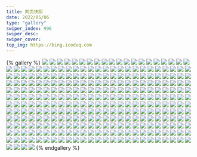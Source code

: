 ```yaml
---
title: 网页快照
date: 2022/05/06 
type: "gallery" 
swiper_index: 996
swiper_desc: 
swiper_cover: 
top_img: https://bing.icodeq.com 
---
```


{% gallery %}
![](https://alist.learnonly.xyz/d/!网页快照/read.learnonly.xyz/2022-11-02_13-42-36.png)
![](https://alist.learnonly.xyz/d/!网页快照/read.learnonly.xyz/2022-11-02_03-14-42.png)
![](https://alist.learnonly.xyz/d/!网页快照/read.learnonly.xyz/2022-11-01_19-04-11.png)
![](https://alist.learnonly.xyz/d/!网页快照/read.learnonly.xyz/2022-11-02_19-01-46.png)
![](https://alist.learnonly.xyz/d/!网页快照/read.learnonly.xyz/2022-11-02_16-01-59.png)
![](https://alist.learnonly.xyz/d/!网页快照/read.learnonly.xyz/2022-11-02_04-52-40.png)
![](https://alist.learnonly.xyz/d/!网页快照/read.learnonly.xyz/2022-11-01_03-25-30.png)
![](https://alist.learnonly.xyz/d/!网页快照/read.learnonly.xyz/2022-11-01_13-40-42.png)
![](https://alist.learnonly.xyz/d/!网页快照/read.learnonly.xyz/2022-11-01_21-58-41.png)
![](https://alist.learnonly.xyz/d/!网页快照/read.learnonly.xyz/2022-11-03_16-09-32.png)
![](https://alist.learnonly.xyz/d/!网页快照/read.learnonly.xyz/2022-11-03_09-59-26.png)
![](https://alist.learnonly.xyz/d/!网页快照/read.learnonly.xyz/2022-11-02_21-59-42.png)
![](https://alist.learnonly.xyz/d/!网页快照/read.learnonly.xyz/2022-11-02_07-05-46.png)
![](https://alist.learnonly.xyz/d/!网页快照/read.learnonly.xyz/2022-11-03_19-03-37.png)
![](https://alist.learnonly.xyz/d/!网页快照/read.learnonly.xyz/2022-11-01_16-01-03.png)
![](https://alist.learnonly.xyz/d/!网页快照/read.learnonly.xyz/2022-11-01_07-06-45.png)
![](https://alist.learnonly.xyz/d/!网页快照/read.learnonly.xyz/2022-11-03_02-55-42.png)
![](https://alist.learnonly.xyz/d/!网页快照/read.learnonly.xyz/2022-11-03_13-34-53.png)
![](https://alist.learnonly.xyz/d/!网页快照/read.learnonly.xyz/2022-11-01_05-06-39.png)
![](https://alist.learnonly.xyz/d/!网页快照/read.learnonly.xyz/2022-11-03_21-58-15.png)
![](https://alist.learnonly.xyz/d/!网页快照/read.learnonly.xyz/2022-11-02_09-59-12.png)
![](https://alist.learnonly.xyz/d/!网页快照/read.learnonly.xyz/2022-11-03_04-29-28.png)
![](https://alist.learnonly.xyz/d/!网页快照/read.learnonly.xyz/2022-11-01_10-00-33.png)
![](https://alist.learnonly.xyz/d/!网页快照/img.pighog.repl.co/2022-11-02_15-59-47.png)
![](https://alist.learnonly.xyz/d/!网页快照/img.pighog.repl.co/2022-11-01_03-22-55.png)
![](https://alist.learnonly.xyz/d/!网页快照/img.pighog.repl.co/2022-11-02_21-57-01.png)
![](https://alist.learnonly.xyz/d/!网页快照/img.pighog.repl.co/2022-11-01_07-04-17.png)
![](https://alist.learnonly.xyz/d/!网页快照/img.pighog.repl.co/2022-11-01_15-58-53.png)
![](https://alist.learnonly.xyz/d/!网页快照/img.pighog.repl.co/2022-11-03_16-05-21.png)
![](https://alist.learnonly.xyz/d/!网页快照/img.pighog.repl.co/2022-11-01_13-38-14.png)
![](https://alist.learnonly.xyz/d/!网页快照/img.pighog.repl.co/2022-11-01_19-02-03.png)
![](https://alist.learnonly.xyz/d/!网页快照/img.pighog.repl.co/2022-11-02_07-03-31.png)
![](https://alist.learnonly.xyz/d/!网页快照/img.pighog.repl.co/2022-11-03_09-56-55.png)
![](https://alist.learnonly.xyz/d/!网页快照/img.pighog.repl.co/2022-11-01_09-57-43.png)
![](https://alist.learnonly.xyz/d/!网页快照/img.pighog.repl.co/2022-11-02_03-11-33.png)
![](https://alist.learnonly.xyz/d/!网页快照/img.pighog.repl.co/2022-11-02_09-57-08.png)
![](https://alist.learnonly.xyz/d/!网页快照/img.pighog.repl.co/2022-11-01_05-04-33.png)
![](https://alist.learnonly.xyz/d/!网页快照/img.pighog.repl.co/2022-11-03_04-26-37.png)
![](https://alist.learnonly.xyz/d/!网页快照/img.pighog.repl.co/2022-11-02_13-40-29.png)
![](https://alist.learnonly.xyz/d/!网页快照/img.pighog.repl.co/2022-11-02_04-50-20.png)
![](https://alist.learnonly.xyz/d/!网页快照/img.pighog.repl.co/2022-11-01_21-56-17.png)
![](https://alist.learnonly.xyz/d/!网页快照/img.pighog.repl.co/2022-11-03_02-53-22.png)
![](https://alist.learnonly.xyz/d/!网页快照/img.pighog.repl.co/2022-11-03_13-32-28.png)
![](https://alist.learnonly.xyz/d/!网页快照/img.pighog.repl.co/2022-11-02_18-58-59.png)
![](https://alist.learnonly.xyz/d/!网页快照/img.pighog.repl.co/2022-11-03_19-01-23.png)
![](https://alist.learnonly.xyz/d/!网页快照/img.pighog.repl.co/2022-11-03_21-56-17.png)
![](https://alist.learnonly.xyz/d/!网页快照/blog.learnonly.xyz/2022-11-02_21-56-44.png)
![](https://alist.learnonly.xyz/d/!网页快照/blog.learnonly.xyz/2022-11-02_03-11-15.png)
![](https://alist.learnonly.xyz/d/!网页快照/blog.learnonly.xyz/2022-11-01_21-55-59.png)
![](https://alist.learnonly.xyz/d/!网页快照/blog.learnonly.xyz/2022-11-03_16-05-02.png)
![](https://alist.learnonly.xyz/d/!网页快照/blog.learnonly.xyz/2022-11-02_04-50-03.png)
![](https://alist.learnonly.xyz/d/!网页快照/blog.learnonly.xyz/2022-11-01_05-04-16.png)
![](https://alist.learnonly.xyz/d/!网页快照/blog.learnonly.xyz/2022-11-02_18-58-42.png)
![](https://alist.learnonly.xyz/d/!网页快照/blog.learnonly.xyz/2022-11-01_15-58-36.png)
![](https://alist.learnonly.xyz/d/!网页快照/blog.learnonly.xyz/2022-11-02_07-03-12.png)
![](https://alist.learnonly.xyz/d/!网页快照/blog.learnonly.xyz/2022-11-02_15-59-29.png)
![](https://alist.learnonly.xyz/d/!网页快照/blog.learnonly.xyz/2022-11-03_02-53-05.png)
![](https://alist.learnonly.xyz/d/!网页快照/blog.learnonly.xyz/2022-11-01_19-01-42.png)
![](https://alist.learnonly.xyz/d/!网页快照/blog.learnonly.xyz/2022-11-01_13-37-52.png)
![](https://alist.learnonly.xyz/d/!网页快照/blog.learnonly.xyz/2022-11-01_09-57-21.png)
![](https://alist.learnonly.xyz/d/!网页快照/blog.learnonly.xyz/2022-11-03_13-32-11.png)
![](https://alist.learnonly.xyz/d/!网页快照/blog.learnonly.xyz/2022-11-03_04-26-20.png)
![](https://alist.learnonly.xyz/d/!网页快照/blog.learnonly.xyz/2022-11-03_19-01-06.png)
![](https://alist.learnonly.xyz/d/!网页快照/blog.learnonly.xyz/2022-11-02_13-40-12.png)
![](https://alist.learnonly.xyz/d/!网页快照/blog.learnonly.xyz/2022-11-01_03-22-10.png)
![](https://alist.learnonly.xyz/d/!网页快照/blog.learnonly.xyz/2022-11-02_09-56-49.png)
![](https://alist.learnonly.xyz/d/!网页快照/blog.learnonly.xyz/2022-11-03_21-56-00.png)
![](https://alist.learnonly.xyz/d/!网页快照/blog.learnonly.xyz/2022-11-03_09-56-37.png)
![](https://alist.learnonly.xyz/d/!网页快照/blog.learnonly.xyz/2022-11-01_07-04-00.png)
![](https://alist.learnonly.xyz/d/!网页快照/uptime.pighog.repl.co/2022-11-02_13-41-18.png)
![](https://alist.learnonly.xyz/d/!网页快照/uptime.pighog.repl.co/2022-11-02_21-57-56.png)
![](https://alist.learnonly.xyz/d/!网页快照/uptime.pighog.repl.co/2022-11-03_04-28-11.png)
![](https://alist.learnonly.xyz/d/!网页快照/uptime.pighog.repl.co/2022-11-01_05-05-25.png)
![](https://alist.learnonly.xyz/d/!网页快照/uptime.pighog.repl.co/2022-11-02_03-13-24.png)
![](https://alist.learnonly.xyz/d/!网页快照/uptime.pighog.repl.co/2022-11-02_19-00-19.png)
![](https://alist.learnonly.xyz/d/!网页快照/uptime.pighog.repl.co/2022-11-02_07-04-29.png)
![](https://alist.learnonly.xyz/d/!网页快照/uptime.pighog.repl.co/2022-11-03_09-58-14.png)
![](https://alist.learnonly.xyz/d/!网页快照/uptime.pighog.repl.co/2022-11-01_09-59-16.png)
![](https://alist.learnonly.xyz/d/!网页快照/uptime.pighog.repl.co/2022-11-01_15-59-43.png)
![](https://alist.learnonly.xyz/d/!网页快照/uptime.pighog.repl.co/2022-11-03_02-54-18.png)
![](https://alist.learnonly.xyz/d/!网页快照/uptime.pighog.repl.co/2022-11-03_13-33-38.png)
![](https://alist.learnonly.xyz/d/!网页快照/uptime.pighog.repl.co/2022-11-03_19-02-25.png)
![](https://alist.learnonly.xyz/d/!网页快照/uptime.pighog.repl.co/2022-11-03_16-06-37.png)
![](https://alist.learnonly.xyz/d/!网页快照/uptime.pighog.repl.co/2022-11-01_07-05-01.png)
![](https://alist.learnonly.xyz/d/!网页快照/uptime.pighog.repl.co/2022-11-02_16-00-45.png)
![](https://alist.learnonly.xyz/d/!网页快照/uptime.pighog.repl.co/2022-11-03_21-57-05.png)
![](https://alist.learnonly.xyz/d/!网页快照/uptime.pighog.repl.co/2022-11-01_21-57-17.png)
![](https://alist.learnonly.xyz/d/!网页快照/uptime.pighog.repl.co/2022-11-01_19-02-57.png)
![](https://alist.learnonly.xyz/d/!网页快照/uptime.pighog.repl.co/2022-11-02_09-57-58.png)
![](https://alist.learnonly.xyz/d/!网页快照/uptime.pighog.repl.co/2022-11-01_13-39-32.png)
![](https://alist.learnonly.xyz/d/!网页快照/uptime.pighog.repl.co/2022-11-01_03-24-13.png)
![](https://alist.learnonly.xyz/d/!网页快照/uptime.pighog.repl.co/2022-11-02_04-51-15.png)
![](https://alist.learnonly.xyz/d/!网页快照/pighog.vercel.app/2022-11-01_15-58-44.png)
![](https://alist.learnonly.xyz/d/!网页快照/pighog.vercel.app/2022-11-02_09-56-58.png)
![](https://alist.learnonly.xyz/d/!网页快照/pighog.vercel.app/2022-11-01_21-56-08.png)
![](https://alist.learnonly.xyz/d/!网页快照/pighog.vercel.app/2022-11-03_19-01-14.png)
![](https://alist.learnonly.xyz/d/!网页快照/pighog.vercel.app/2022-11-01_09-57-33.png)
![](https://alist.learnonly.xyz/d/!网页快照/pighog.vercel.app/2022-11-03_13-32-18.png)
![](https://alist.learnonly.xyz/d/!网页快照/pighog.vercel.app/2022-11-01_03-22-18.png)
![](https://alist.learnonly.xyz/d/!网页快照/pighog.vercel.app/2022-11-01_05-04-24.png)
![](https://alist.learnonly.xyz/d/!网页快照/pighog.vercel.app/2022-11-02_18-58-49.png)
![](https://alist.learnonly.xyz/d/!网页快照/pighog.vercel.app/2022-11-03_16-05-09.png)
![](https://alist.learnonly.xyz/d/!网页快照/pighog.vercel.app/2022-11-03_21-56-08.png)
![](https://alist.learnonly.xyz/d/!网页快照/pighog.vercel.app/2022-11-01_07-04-07.png)
![](https://alist.learnonly.xyz/d/!网页快照/pighog.vercel.app/2022-11-02_03-11-23.png)
![](https://alist.learnonly.xyz/d/!网页快照/pighog.vercel.app/2022-11-02_15-59-37.png)
![](https://alist.learnonly.xyz/d/!网页快照/pighog.vercel.app/2022-11-03_09-56-45.png)
![](https://alist.learnonly.xyz/d/!网页快照/pighog.vercel.app/2022-11-02_21-56-52.png)
![](https://alist.learnonly.xyz/d/!网页快照/pighog.vercel.app/2022-11-02_04-50-11.png)
![](https://alist.learnonly.xyz/d/!网页快照/pighog.vercel.app/2022-11-03_04-26-28.png)
![](https://alist.learnonly.xyz/d/!网页快照/pighog.vercel.app/2022-11-01_19-01-50.png)
![](https://alist.learnonly.xyz/d/!网页快照/pighog.vercel.app/2022-11-02_07-03-20.png)
![](https://alist.learnonly.xyz/d/!网页快照/pighog.vercel.app/2022-11-02_13-40-19.png)
![](https://alist.learnonly.xyz/d/!网页快照/pighog.vercel.app/2022-11-01_13-38-05.png)
![](https://alist.learnonly.xyz/d/!网页快照/pighog.vercel.app/2022-11-03_02-53-13.png)
![](https://alist.learnonly.xyz/d/!网页快照/alist.learnonly.xyz/2022-11-03_19-00-46.png)
![](https://alist.learnonly.xyz/d/!网页快照/alist.learnonly.xyz/2022-11-01_03-21-49.png)
![](https://alist.learnonly.xyz/d/!网页快照/alist.learnonly.xyz/2022-11-01_09-57-01.png)
![](https://alist.learnonly.xyz/d/!网页快照/alist.learnonly.xyz/2022-11-01_07-03-39.png)
![](https://alist.learnonly.xyz/d/!网页快照/alist.learnonly.xyz/2022-11-01_19-01-21.png)
![](https://alist.learnonly.xyz/d/!网页快照/alist.learnonly.xyz/2022-11-02_18-58-17.png)
![](https://alist.learnonly.xyz/d/!网页快照/alist.learnonly.xyz/2022-11-02_07-02-49.png)
![](https://alist.learnonly.xyz/d/!网页快照/alist.learnonly.xyz/2022-11-02_04-49-41.png)
![](https://alist.learnonly.xyz/d/!网页快照/alist.learnonly.xyz/2022-11-01_21-55-38.png)
![](https://alist.learnonly.xyz/d/!网页快照/alist.learnonly.xyz/2022-11-01_15-58-14.png)
![](https://alist.learnonly.xyz/d/!网页快照/alist.learnonly.xyz/2022-11-02_09-56-28.png)
![](https://alist.learnonly.xyz/d/!网页快照/alist.learnonly.xyz/2022-11-03_04-25-59.png)
![](https://alist.learnonly.xyz/d/!网页快照/alist.learnonly.xyz/2022-11-03_02-52-44.png)
![](https://alist.learnonly.xyz/d/!网页快照/alist.learnonly.xyz/2022-11-02_15-59-01.png)
![](https://alist.learnonly.xyz/d/!网页快照/alist.learnonly.xyz/2022-11-03_13-31-51.png)
![](https://alist.learnonly.xyz/d/!网页快照/alist.learnonly.xyz/2022-11-01_05-03-49.png)
![](https://alist.learnonly.xyz/d/!网页快照/alist.learnonly.xyz/2022-11-02_03-10-55.png)
![](https://alist.learnonly.xyz/d/!网页快照/alist.learnonly.xyz/2022-11-01_13-37-31.png)
![](https://alist.learnonly.xyz/d/!网页快照/alist.learnonly.xyz/2022-11-03_21-55-41.png)
![](https://alist.learnonly.xyz/d/!网页快照/alist.learnonly.xyz/2022-11-03_16-04-36.png)
![](https://alist.learnonly.xyz/d/!网页快照/alist.learnonly.xyz/2022-11-03_09-56-15.png)
![](https://alist.learnonly.xyz/d/!网页快照/alist.learnonly.xyz/2022-11-02_21-56-20.png)
![](https://alist.learnonly.xyz/d/!网页快照/alist.learnonly.xyz/2022-11-02_13-39-52.png)
![](https://alist.learnonly.xyz/d/!网页快照/news.pigp.repl.co/2022-11-01_09-59-08.png)
![](https://alist.learnonly.xyz/d/!网页快照/news.pigp.repl.co/2022-11-02_21-57-49.png)
![](https://alist.learnonly.xyz/d/!网页快照/news.pigp.repl.co/2022-11-03_19-02-18.png)
![](https://alist.learnonly.xyz/d/!网页快照/news.pigp.repl.co/2022-11-03_02-54-10.png)
![](https://alist.learnonly.xyz/d/!网页快照/news.pigp.repl.co/2022-11-02_19-00-12.png)
![](https://alist.learnonly.xyz/d/!网页快照/news.pigp.repl.co/2022-11-01_15-59-36.png)
![](https://alist.learnonly.xyz/d/!网页快照/news.pigp.repl.co/2022-11-02_09-57-50.png)
![](https://alist.learnonly.xyz/d/!网页快照/news.pigp.repl.co/2022-11-03_04-28-04.png)
![](https://alist.learnonly.xyz/d/!网页快照/news.pigp.repl.co/2022-11-01_03-24-03.png)
![](https://alist.learnonly.xyz/d/!网页快照/news.pigp.repl.co/2022-11-01_19-02-50.png)
![](https://alist.learnonly.xyz/d/!网页快照/news.pigp.repl.co/2022-11-02_03-13-17.png)
![](https://alist.learnonly.xyz/d/!网页快照/news.pigp.repl.co/2022-11-01_21-57-10.png)
![](https://alist.learnonly.xyz/d/!网页快照/news.pigp.repl.co/2022-11-03_21-56-57.png)
![](https://alist.learnonly.xyz/d/!网页快照/news.pigp.repl.co/2022-11-03_16-06-29.png)
![](https://alist.learnonly.xyz/d/!网页快照/news.pigp.repl.co/2022-11-02_13-41-10.png)
![](https://alist.learnonly.xyz/d/!网页快照/news.pigp.repl.co/2022-11-03_13-33-31.png)
![](https://alist.learnonly.xyz/d/!网页快照/news.pigp.repl.co/2022-11-02_16-00-37.png)
![](https://alist.learnonly.xyz/d/!网页快照/news.pigp.repl.co/2022-11-02_04-51-08.png)
![](https://alist.learnonly.xyz/d/!网页快照/news.pigp.repl.co/2022-11-01_13-39-24.png)
![](https://alist.learnonly.xyz/d/!网页快照/news.pigp.repl.co/2022-11-01_07-04-53.png)
![](https://alist.learnonly.xyz/d/!网页快照/news.pigp.repl.co/2022-11-01_05-05-17.png)
![](https://alist.learnonly.xyz/d/!网页快照/news.pigp.repl.co/2022-11-02_07-04-22.png)
![](https://alist.learnonly.xyz/d/!网页快照/news.pigp.repl.co/2022-11-03_09-58-07.png)
![](https://alist.learnonly.xyz/d/!网页快照/time.piged.repl.co/2022-11-02_16-00-54.png)
![](https://alist.learnonly.xyz/d/!网页快照/time.piged.repl.co/2022-11-03_21-57-12.png)
![](https://alist.learnonly.xyz/d/!网页快照/time.piged.repl.co/2022-11-02_04-51-22.png)
![](https://alist.learnonly.xyz/d/!网页快照/time.piged.repl.co/2022-11-01_07-05-08.png)
![](https://alist.learnonly.xyz/d/!网页快照/time.piged.repl.co/2022-11-02_07-04-36.png)
![](https://alist.learnonly.xyz/d/!网页快照/time.piged.repl.co/2022-11-01_13-39-39.png)
![](https://alist.learnonly.xyz/d/!网页快照/time.piged.repl.co/2022-11-03_16-06-44.png)
![](https://alist.learnonly.xyz/d/!网页快照/time.piged.repl.co/2022-11-02_19-00-27.png)
![](https://alist.learnonly.xyz/d/!网页快照/time.piged.repl.co/2022-11-01_03-24-20.png)
![](https://alist.learnonly.xyz/d/!网页快照/time.piged.repl.co/2022-11-01_05-05-32.png)
![](https://alist.learnonly.xyz/d/!网页快照/time.piged.repl.co/2022-11-02_03-13-32.png)
![](https://alist.learnonly.xyz/d/!网页快照/time.piged.repl.co/2022-11-03_13-33-45.png)
![](https://alist.learnonly.xyz/d/!网页快照/time.piged.repl.co/2022-11-03_19-02-32.png)
![](https://alist.learnonly.xyz/d/!网页快照/time.piged.repl.co/2022-11-01_19-03-05.png)
![](https://alist.learnonly.xyz/d/!网页快照/time.piged.repl.co/2022-11-02_21-58-04.png)
![](https://alist.learnonly.xyz/d/!网页快照/time.piged.repl.co/2022-11-03_02-54-26.png)
![](https://alist.learnonly.xyz/d/!网页快照/time.piged.repl.co/2022-11-02_09-58-05.png)
![](https://alist.learnonly.xyz/d/!网页快照/time.piged.repl.co/2022-11-03_04-28-18.png)
![](https://alist.learnonly.xyz/d/!网页快照/time.piged.repl.co/2022-11-01_21-57-24.png)
![](https://alist.learnonly.xyz/d/!网页快照/time.piged.repl.co/2022-11-02_13-41-30.png)
![](https://alist.learnonly.xyz/d/!网页快照/time.piged.repl.co/2022-11-01_09-59-23.png)
![](https://alist.learnonly.xyz/d/!网页快照/time.piged.repl.co/2022-11-03_09-58-21.png)
![](https://alist.learnonly.xyz/d/!网页快照/time.piged.repl.co/2022-11-01_15-59-51.png)
![](https://alist.learnonly.xyz/d/!网页快照/docs.learnonly.xyz/2022-11-03_19-03-56.png)
![](https://alist.learnonly.xyz/d/!网页快照/docs.learnonly.xyz/2022-11-01_10-00-43.png)
![](https://alist.learnonly.xyz/d/!网页快照/docs.learnonly.xyz/2022-11-02_16-02-18.png)
![](https://alist.learnonly.xyz/d/!网页快照/docs.learnonly.xyz/2022-11-03_16-10-11.png)
![](https://alist.learnonly.xyz/d/!网页快照/docs.learnonly.xyz/2022-11-02_03-14-56.png)
![](https://alist.learnonly.xyz/d/!网页快照/docs.learnonly.xyz/2022-11-03_13-35-08.png)
![](https://alist.learnonly.xyz/d/!网页快照/docs.learnonly.xyz/2022-11-01_19-04-26.png)
![](https://alist.learnonly.xyz/d/!网页快照/docs.learnonly.xyz/2022-11-03_09-59-41.png)
![](https://alist.learnonly.xyz/d/!网页快照/docs.learnonly.xyz/2022-11-01_05-06-58.png)
![](https://alist.learnonly.xyz/d/!网页快照/docs.learnonly.xyz/2022-11-01_21-59-02.png)
![](https://alist.learnonly.xyz/d/!网页快照/docs.learnonly.xyz/2022-11-02_04-52-53.png)
![](https://alist.learnonly.xyz/d/!网页快照/docs.learnonly.xyz/2022-11-01_03-25-45.png)
![](https://alist.learnonly.xyz/d/!网页快照/docs.learnonly.xyz/2022-11-02_09-59-27.png)
![](https://alist.learnonly.xyz/d/!网页快照/docs.learnonly.xyz/2022-11-03_04-29-42.png)
![](https://alist.learnonly.xyz/d/!网页快照/docs.learnonly.xyz/2022-11-02_07-06-01.png)
![](https://alist.learnonly.xyz/d/!网页快照/docs.learnonly.xyz/2022-11-02_22-00-25.png)
![](https://alist.learnonly.xyz/d/!网页快照/docs.learnonly.xyz/2022-11-01_13-41-06.png)
![](https://alist.learnonly.xyz/d/!网页快照/docs.learnonly.xyz/2022-11-02_13-42-49.png)
![](https://alist.learnonly.xyz/d/!网页快照/docs.learnonly.xyz/2022-11-01_16-01-17.png)
![](https://alist.learnonly.xyz/d/!网页快照/docs.learnonly.xyz/2022-11-01_07-07-24.png)
![](https://alist.learnonly.xyz/d/!网页快照/docs.learnonly.xyz/2022-11-03_21-58-30.png)
![](https://alist.learnonly.xyz/d/!网页快照/docs.learnonly.xyz/2022-11-03_02-55-59.png)
![](https://alist.learnonly.xyz/d/!网页快照/docs.learnonly.xyz/2022-11-02_19-02-03.png)
![](https://alist.learnonly.xyz/d/!网页快照/space.bilibili.com/2022-11-03_04-26-09.png)
![](https://alist.learnonly.xyz/d/!网页快照/space.bilibili.com/2022-11-03_21-55-52.png)
![](https://alist.learnonly.xyz/d/!网页快照/space.bilibili.com/2022-11-01_15-58-27.png)
![](https://alist.learnonly.xyz/d/!网页快照/space.bilibili.com/2022-11-02_15-59-19.png)
![](https://alist.learnonly.xyz/d/!网页快照/space.bilibili.com/2022-11-01_21-55-49.png)
![](https://alist.learnonly.xyz/d/!网页快照/space.bilibili.com/2022-11-02_21-56-34.png)
![](https://alist.learnonly.xyz/d/!网页快照/space.bilibili.com/2022-11-01_03-22-00.png)
![](https://alist.learnonly.xyz/d/!网页快照/space.bilibili.com/2022-11-01_05-04-00.png)
![](https://alist.learnonly.xyz/d/!网页快照/space.bilibili.com/2022-11-03_13-32-02.png)
![](https://alist.learnonly.xyz/d/!网页快照/space.bilibili.com/2022-11-01_09-57-12.png)
![](https://alist.learnonly.xyz/d/!网页快照/space.bilibili.com/2022-11-02_07-03-01.png)
![](https://alist.learnonly.xyz/d/!网页快照/space.bilibili.com/2022-11-03_02-52-55.png)
![](https://alist.learnonly.xyz/d/!网页快照/space.bilibili.com/2022-11-01_19-01-31.png)
![](https://alist.learnonly.xyz/d/!网页快照/space.bilibili.com/2022-11-01_13-37-43.png)
![](https://alist.learnonly.xyz/d/!网页快照/space.bilibili.com/2022-11-02_09-56-40.png)
![](https://alist.learnonly.xyz/d/!网页快照/space.bilibili.com/2022-11-03_19-00-57.png)
![](https://alist.learnonly.xyz/d/!网页快照/space.bilibili.com/2022-11-03_16-04-52.png)
![](https://alist.learnonly.xyz/d/!网页快照/space.bilibili.com/2022-11-02_04-49-53.png)
![](https://alist.learnonly.xyz/d/!网页快照/space.bilibili.com/2022-11-01_07-03-50.png)
![](https://alist.learnonly.xyz/d/!网页快照/space.bilibili.com/2022-11-02_03-11-06.png)
![](https://alist.learnonly.xyz/d/!网页快照/space.bilibili.com/2022-11-02_13-40-02.png)
![](https://alist.learnonly.xyz/d/!网页快照/space.bilibili.com/2022-11-02_18-58-29.png)
![](https://alist.learnonly.xyz/d/!网页快照/space.bilibili.com/2022-11-03_09-56-27.png)
![](https://alist.learnonly.xyz/d/!网页快照/todo.learnonly.xyz/2022-11-01_03-26-34.png)
![](https://alist.learnonly.xyz/d/!网页快照/todo.learnonly.xyz/2022-11-03_04-30-11.png)
![](https://alist.learnonly.xyz/d/!网页快照/todo.learnonly.xyz/2022-11-02_13-43-10.png)
![](https://alist.learnonly.xyz/d/!网页快照/todo.learnonly.xyz/2022-11-03_02-56-23.png)
![](https://alist.learnonly.xyz/d/!网页快照/todo.learnonly.xyz/2022-11-01_10-01-04.png)
![](https://alist.learnonly.xyz/d/!网页快照/todo.learnonly.xyz/2022-11-02_03-15-19.png)
![](https://alist.learnonly.xyz/d/!网页快照/todo.learnonly.xyz/2022-11-02_07-06-17.png)
![](https://alist.learnonly.xyz/d/!网页快照/todo.learnonly.xyz/2022-11-01_03-26-23.png)
![](https://alist.learnonly.xyz/d/!网页快照/todo.learnonly.xyz/2022-11-02_04-53-38.png)
![](https://alist.learnonly.xyz/d/!网页快照/todo.learnonly.xyz/2022-11-02_16-02-35.png)
![](https://alist.learnonly.xyz/d/!网页快照/todo.learnonly.xyz/2022-11-03_13-35-38.png)
![](https://alist.learnonly.xyz/d/!网页快照/todo.learnonly.xyz/2022-11-03_16-11-01.png)
![](https://alist.learnonly.xyz/d/!网页快照/todo.learnonly.xyz/2022-11-01_10-01-16.png)
![](https://alist.learnonly.xyz/d/!网页快照/todo.learnonly.xyz/2022-11-03_13-35-27.png)
![](https://alist.learnonly.xyz/d/!网页快照/todo.learnonly.xyz/2022-11-01_21-59-44.png)
![](https://alist.learnonly.xyz/d/!网页快照/todo.learnonly.xyz/2022-11-01_19-04-55.png)
![](https://alist.learnonly.xyz/d/!网页快照/todo.learnonly.xyz/2022-11-03_10-00-44.png)
![](https://alist.learnonly.xyz/d/!网页快照/todo.learnonly.xyz/2022-11-03_10-00-33.png)
![](https://alist.learnonly.xyz/d/!网页快照/todo.learnonly.xyz/2022-11-02_19-02-38.png)
![](https://alist.learnonly.xyz/d/!网页快照/todo.learnonly.xyz/2022-11-03_19-04-33.png)
![](https://alist.learnonly.xyz/d/!网页快照/todo.learnonly.xyz/2022-11-02_16-02-46.png)
![](https://alist.learnonly.xyz/d/!网页快照/todo.learnonly.xyz/2022-11-02_07-06-28.png)
![](https://alist.learnonly.xyz/d/!网页快照/todo.learnonly.xyz/2022-11-01_13-41-50.png)
![](https://alist.learnonly.xyz/d/!网页快照/todo.learnonly.xyz/2022-11-01_05-07-17.png)
![](https://alist.learnonly.xyz/d/!网页快照/todo.learnonly.xyz/2022-11-02_13-43-24.png)
![](https://alist.learnonly.xyz/d/!网页快照/todo.learnonly.xyz/2022-11-01_16-01-37.png)
![](https://alist.learnonly.xyz/d/!网页快照/todo.learnonly.xyz/2022-11-03_16-11-12.png)
![](https://alist.learnonly.xyz/d/!网页快照/todo.learnonly.xyz/2022-11-02_22-01-09.png)
![](https://alist.learnonly.xyz/d/!网页快照/todo.learnonly.xyz/2022-11-03_21-58-47.png)
![](https://alist.learnonly.xyz/d/!网页快照/todo.learnonly.xyz/2022-11-01_16-01-48.png)
![](https://alist.learnonly.xyz/d/!网页快照/todo.learnonly.xyz/2022-11-01_21-59-55.png)
![](https://alist.learnonly.xyz/d/!网页快照/todo.learnonly.xyz/2022-11-01_07-07-42.png)
![](https://alist.learnonly.xyz/d/!网页快照/todo.learnonly.xyz/2022-11-01_05-07-29.png)
![](https://alist.learnonly.xyz/d/!网页快照/todo.learnonly.xyz/2022-11-03_02-56-34.png)
![](https://alist.learnonly.xyz/d/!网页快照/todo.learnonly.xyz/2022-11-02_19-02-24.png)
![](https://alist.learnonly.xyz/d/!网页快照/todo.learnonly.xyz/2022-11-01_07-07-53.png)
![](https://alist.learnonly.xyz/d/!网页快照/todo.learnonly.xyz/2022-11-03_19-04-22.png)
![](https://alist.learnonly.xyz/d/!网页快照/todo.learnonly.xyz/2022-11-03_21-58-58.png)
![](https://alist.learnonly.xyz/d/!网页快照/todo.learnonly.xyz/2022-11-01_19-04-44.png)
![](https://alist.learnonly.xyz/d/!网页快照/todo.learnonly.xyz/2022-11-01_13-41-37.png)
![](https://alist.learnonly.xyz/d/!网页快照/todo.learnonly.xyz/2022-11-02_04-53-49.png)
![](https://alist.learnonly.xyz/d/!网页快照/todo.learnonly.xyz/2022-11-03_04-30-22.png)
![](https://alist.learnonly.xyz/d/!网页快照/todo.learnonly.xyz/2022-11-02_09-59-47.png)
![](https://alist.learnonly.xyz/d/!网页快照/todo.learnonly.xyz/2022-11-02_03-15-30.png)
![](https://alist.learnonly.xyz/d/!网页快照/todo.learnonly.xyz/2022-11-02_22-01-20.png)
![](https://alist.learnonly.xyz/d/!网页快照/todo.learnonly.xyz/2022-11-02_09-59-57.png)
![](https://alist.learnonly.xyz/d/!网页快照/vercel.pighog.repl.co/2022-11-03_16-05-27.png)
![](https://alist.learnonly.xyz/d/!网页快照/vercel.pighog.repl.co/2022-11-02_21-57-08.png)
![](https://alist.learnonly.xyz/d/!网页快照/vercel.pighog.repl.co/2022-11-02_18-59-06.png)
![](https://alist.learnonly.xyz/d/!网页快照/vercel.pighog.repl.co/2022-11-02_13-40-36.png)
![](https://alist.learnonly.xyz/d/!网页快照/vercel.pighog.repl.co/2022-11-01_13-38-21.png)
![](https://alist.learnonly.xyz/d/!网页快照/vercel.pighog.repl.co/2022-11-02_07-03-37.png)
![](https://alist.learnonly.xyz/d/!网页快照/vercel.pighog.repl.co/2022-11-02_04-50-27.png)
![](https://alist.learnonly.xyz/d/!网页快照/vercel.pighog.repl.co/2022-11-02_09-57-14.png)
![](https://alist.learnonly.xyz/d/!网页快照/vercel.pighog.repl.co/2022-11-03_09-57-02.png)
![](https://alist.learnonly.xyz/d/!网页快照/vercel.pighog.repl.co/2022-11-03_02-53-29.png)
![](https://alist.learnonly.xyz/d/!网页快照/vercel.pighog.repl.co/2022-11-01_07-04-23.png)
![](https://alist.learnonly.xyz/d/!网页快照/vercel.pighog.repl.co/2022-11-03_21-56-24.png)
![](https://alist.learnonly.xyz/d/!网页快照/vercel.pighog.repl.co/2022-11-01_21-56-24.png)
![](https://alist.learnonly.xyz/d/!网页快照/vercel.pighog.repl.co/2022-11-01_09-57-49.png)
![](https://alist.learnonly.xyz/d/!网页快照/vercel.pighog.repl.co/2022-11-01_15-59-00.png)
![](https://alist.learnonly.xyz/d/!网页快照/vercel.pighog.repl.co/2022-11-01_19-02-10.png)
![](https://alist.learnonly.xyz/d/!网页快照/vercel.pighog.repl.co/2022-11-02_03-11-40.png)
![](https://alist.learnonly.xyz/d/!网页快照/vercel.pighog.repl.co/2022-11-03_04-26-44.png)
![](https://alist.learnonly.xyz/d/!网页快照/vercel.pighog.repl.co/2022-11-01_05-04-40.png)
![](https://alist.learnonly.xyz/d/!网页快照/vercel.pighog.repl.co/2022-11-02_15-59-54.png)
![](https://alist.learnonly.xyz/d/!网页快照/vercel.pighog.repl.co/2022-11-03_13-32-35.png)
![](https://alist.learnonly.xyz/d/!网页快照/vercel.pighog.repl.co/2022-11-01_03-23-02.png)
![](https://alist.learnonly.xyz/d/!网页快照/vercel.pighog.repl.co/2022-11-03_19-01-30.png)
{% endgallery %}
